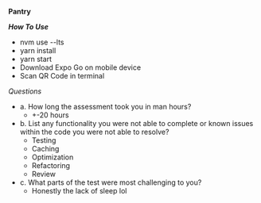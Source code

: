 **Pantry**

***How To Use***
- nvm use --lts
- yarn install
- yarn start
- Download Expo Go on mobile device
- Scan QR Code in terminal

*Questions*
- a. How long the assessment took you in man hours?
  - +-20 hours
- b. List any functionality you were not able to complete or known issues within the code you were not able
to resolve?
  - Testing
  - Caching
  - Optimization
  - Refactoring
  - Review
- c. What parts of the test were most challenging to you?
  - Honestly the lack of sleep lol
